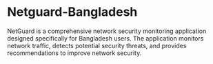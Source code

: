 # Netguard-Bangladesh
NetGuard is a comprehensive network security monitoring application designed specifically for Bangladesh users. The application monitors network traffic, detects potential security threats, and provides recommendations to improve network security.
